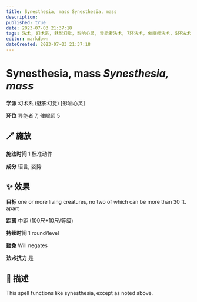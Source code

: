 ```yaml
---
title: Synesthesia, mass Synesthesia, mass
description: 
published: true
date: 2023-07-03 21:37:18
tags: 法术, 幻术系, 魅影幻觉, 影响心灵, 异能者法术, 7环法术, 催眠师法术, 5环法术
editor: markdown
dateCreated: 2023-07-03 21:37:18
---
```


# **Synesthesia, mass** *Synesthesia, mass*

**学派** 幻术系 (魅影幻觉) \[影响心灵\] 

**环位** 异能者 7, 催眠师 5

## 🪄 施放

**施法时间** 1 标准动作

**成分** 语言, 姿势

## ✨ 效果 

**目标** one or more living creatures, no two of which can be more than 30 ft. apart 

**距离** 中距 (100尺+10尺/等级)  

**持续时间** 1 round/level 

**豁免** Will negates

**法术抗力** 是

## 📖 描述

This spell functions like synesthesia, except as noted above.
    